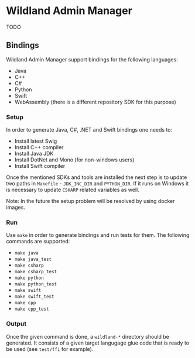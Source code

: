 # Wildland Admin Manager
TODO

## Bindings
Wildland Admin Manager support bindings for the following languages:
 * Java
 * C++
 * C#
 * Python
 * Swift
 * WebAssembly (there is a different repository SDK for this purpose)


### Setup
In order to generate Java, C#, .NET and Swift bindings one needs to:
 * Install latest Swig
 * Install C++ compiler
 * Install Java JDK
 * Install DotNet and Mono (for non-windows users)
 * Install Swift compiler

Once the mentioned SDKs and tools are installed the next step is to update two paths in `Makefile` - `JDK_INC_DIR` and `PYTHON_DIR`. If it runs on Windows it is necessary to update `CSHARP` related variables as well.


Note: In the future the setup problem will be resolved by using docker images.


### Run
Use `make` in order to generate bindings and run tests for them. The following commands are supported:
 * `make java`
 * `make java_test`
 * `make csharp`
 * `make csharp_test`
 * `make python`
 * `make python_test`
 * `make swift`
 * `make swift_test`
 * `make cpp`
 * `make cpp_test`


### Output
Once the given command is done, a `wildland-*` directory should be generated. It consists of a given target langugage glue code that is ready to be used (see `test/ffi` for example).
